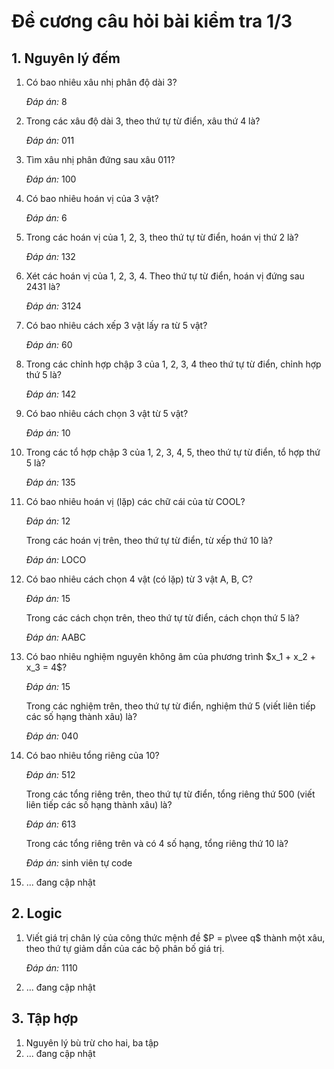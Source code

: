 # Đề cương câu hỏi bài kiểm tra 1/3
## 1. Nguyên lý đếm
<ol>
  <li>Có bao nhiêu xâu nhị phân độ dài 3?
    <p><i>Đáp án:</i> 8</p>
  </li>
  <li>Trong các xâu độ dài 3, theo thứ tự từ điển, xâu thứ 4 là?
    <p><i>Đáp án:</i> 011</p>
  </li>
  <li>Tìm xâu nhị phân đứng sau xâu 011?
    <p><i>Đáp án:</i> 100</p>
  </li>
  <li>Có bao nhiêu hoán vị của 3 vật?
    <p><i>Đáp án:</i> 6</p>
  </li>
  <li>Trong các hoán vị của 1, 2, 3, theo thứ tự từ điển, hoán vị thứ 2 là?
    <p><i>Đáp án:</i> 132</p>
  </li>
  <li>Xét các hoán vị của 1, 2, 3, 4. Theo thứ tự từ điển, hoán vị đứng sau 2431 là?
    <p><i>Đáp án:</i> 3124</p>
  </li>
  <li>Có bao nhiêu cách xếp 3 vật lấy ra từ 5 vật?
    <p><i>Đáp án:</i> 60</p>
  </li>
  <li>Trong các chỉnh hợp chập 3 của 1, 2, 3, 4 theo thứ tự từ điển, chỉnh hợp thứ 5 là?
    <p><i>Đáp án:</i> 142</p>
  </li>
  <li>Có bao nhiêu cách chọn 3 vật từ 5 vật?
    <p><i>Đáp án:</i> 10</p>
  </li>
  <li>Trong các tổ hợp chập 3 của 1, 2, 3, 4, 5, theo thứ tự từ điển, tổ hợp thứ 5 là?
    <p><i>Đáp án:</i> 135</p>
  </li>
  <li>Có bao nhiêu hoán vị (lặp) các chữ cái của từ COOL?
    <p><i>Đáp án:</i> 12</p>
    <p>Trong các hoán vị trên, theo thứ tự từ điển, từ xếp thứ 10 là?</p>
    <p><i>Đáp án:</i> LOCO</p>
  </li>
  <li>Có bao nhiêu cách chọn 4 vật (có lặp) từ 3 vật A, B, C?
    <p><i>Đáp án:</i> 15</p>
    <p>Trong các cách chọn trên, theo thứ tự từ điển, cách chọn thứ 5 là?</p>
    <p><i>Đáp án:</i> AABC</p>
  </li>
  <li>Có bao nhiêu nghiệm nguyên không âm của phương trình $x_1 + x_2 + x_3 = 4$?
    <p><i>Đáp án:</i> 15</p>
    <p>Trong các nghiệm trên, theo thứ tự từ điển, nghiệm thứ 5 (viết liên tiếp các số hạng thành xâu) là?</p>
    <p><i>Đáp án:</i> 040</p>
  </li>
  <li>Có bao nhiêu tổng riêng của 10?
    <p><i>Đáp án:</i> 512</p>
    <p>Trong các tổng riêng trên, theo thứ tự từ điển, tổng riêng thứ 500 (viết liên tiếp các số hạng thành xâu) là?</p>
    <p><i>Đáp án:</i> 613</p>
    <p>Trong các tổng riêng trên và có 4 số hạng, tổng riêng thứ 10 là?</p>
    <p><i>Đáp án:</i> sinh viên tự code</p>
  </li>
  <li>... đang cập nhật</li>
</ol>


## 2. Logic
<ol>
  <li>Viết giá trị chân lý của công thức mệnh đề $P = p\vee q$ thành một xâu, theo thứ tự giảm dần của các bộ phân bố giá trị.
    <p><i>Đáp án:</i> 1110</p>
  </li>
  <li>... đang cập nhật</li>
</ol>

## 3. Tập hợp
<ol>
  <li>Nguyên lý bù trừ cho hai, ba tập</li>
  <li>... đang cập nhật</li>
</ol>


